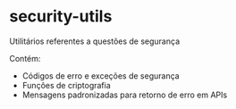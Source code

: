 # security-utils
Utilitários referentes a questões de segurança

Contém:
- Códigos de erro e exceções de segurança
- Funções de criptografia
- Mensagens padronizadas para retorno de erro em APIs